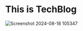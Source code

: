 # This is TechBlog
![Screenshot 2024-08-18 105347](https://github.com/user-attachments/assets/4f8d2b77-0f56-4755-b8de-c214aa5ec689)
